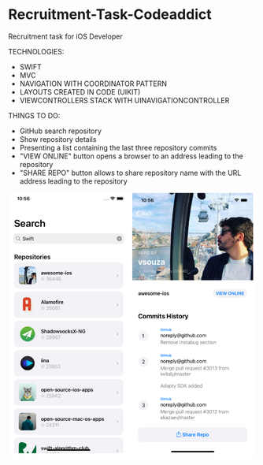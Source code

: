 # Recruitment-Task-Codeaddict
Recruitment task for iOS Developer

TECHNOLOGIES:
- SWIFT
- MVC
- NAVIGATION WITH COORDINATOR PATTERN
- LAYOUTS CREATED IN CODE (UIKIT)
- VIEWCONTROLLERS STACK WITH UINAVIGATIONCONTROLLER

THINGS TO DO:
- GitHub search repository
- Show repository details
- Presenting a list containing the last three repository commits
- "VIEW ONLINE" button opens a browser to an address leading to the repository
- "SHARE REPO" button allows to share repository name with the URL address leading to the repository

![Mockup](https://github.com/SalaTymoteusz/Recruitment-Task/blob/main/MockupGitHubApp.png)
